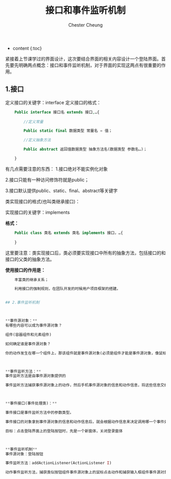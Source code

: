 ﻿---
layout: post
title:  "接口和事件监听机制"
categories: Java
tags:  Java
author: Chester Cheung
---

* content
{:toc}


紧接着上节课学过的界面设计，这次要结合界面的相关内容设计一个登陆界面。首先要先明确两点概念：接口和事件监听机制，对于界面的实现这两点有很重要的作用。

## 1.接口
定义接口的关键字：interface
定义接口的格式：

```php	
	Public interface 接口名 extends 接口,…{
	
		//定义常量

		Public static final 数据类型 常量名 = 值；

		//定义抽象方法

		Public abstract 返回值数据类型 抽象方法名(数据类型 参数名…)；

	}
```

有几点需要注意的东西：
1.接口绝对不能实例化对象

2.接口只能有一种访问修饰符就是public；

3.接口默认提供public、static、final、abstract等关键字

类实现接口的格式(也叫类继承接口)：

实现接口的关键字：implements

**格式：**
	
```php
	Public class 类名 extends 类名 implements 接口，…{
	
	}
```

这里要注意：类实现接口后，类必须要实现接口中所有的抽象方法，包括接口的和接口的父类的抽象方法。


**使用接口的作用是：**

```php
	丰富类的继承关系；

	利用接口的强制规则，在团队开发的时候用户项目框架的搭建。


## 2.事件监听机制



**事件源对象：**
有哪些内容可以成为事件源对象？

组件(容器组件和元素组件)

如何确定谁是事件源对象？

你的动作发生在哪一个组件上，那该组件就是事件源对象(必须是组件才能是事件源对象，像鼠标、屏幕等都不是事件源对象)



**事件监听方法：**
事件监听方法是由事件源对象提供的

事件监听方法捕获事件源对象上的动作，然后手机事件源对象的信息和动作信息，将这些信息交给事件监听方法的参数对象进行处理。



**事件接口(事件处理类)：**

事件接口是事件监听方法中的参数类型。

事件接口的对象拿到事件源对象的信息和动作信息后，就会根据动作信息来决定调用哪一个事件处理方法，然后将信息封装事件处理方法的参数中，最后执行方法中的代码。

目标：点击登陆界面上的登陆按钮时，先是一个新窗体，关闭登录窗体



**事件监听机制**
事件源对象：登陆按钮

事件监听方法：addActionListener(ActionListener I)

动作事件监听方法，捕获类似按钮组件事件源对象上的鼠标点击动作和捕获输入框组件事件源对象上的键盘回车动作，然后收集事件源对象的信息和动作信息，最后执行方法中的代码。
